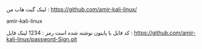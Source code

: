 لینک گیت هاب من : https://github.com/amir-kali-linux/

amir-kali-linux

کد فایل با پایتون نوشته شده است
رمز : 1234 
لینک فایل : https://github.com/amir-kali-linux/password-Sign.git
